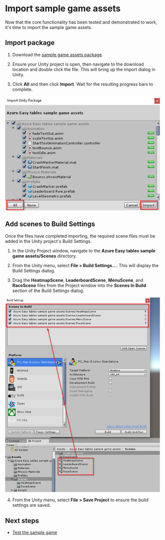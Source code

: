 # Import sample game assets

Now that the core functionality has been tested and demonstrated to work, it's time to import the sample game assets.

## Import package

1. Download the [sample game assets package](https://github.com/dantogno/UnityAzureSample/blob/master/Azure%20Easy%20tables%20sample%20game%20assets.unitypackage).

2. Ensure your Unity project is open, then navigate to the download location and double click the file. This will bring up the import dialog in Unity.

3. Click **All** and then click **Import**. Wait for the resulting progress bars to complete.

  ![Import package](media/import-sample-assets-image1.png)

## Add scenes to Build Settings

Once the files have completed importing, the required scene files must be added in the Unity project's Build Settings.

1. In the Unity Project window, navigate to the **Azure Easy tables sample game assets/Scenes** directory.

2. From the Unity menu, select **File > Build Settings...**. This will display the Build Settings dialog.

3. Drag the **HeatmapScene**, **LeaderboardScene**, **MenuScene**, and **RaceScene** files from the Project window into the **Scenes In Build** section of the Build Settings dialog.

  ![Import package](media/import-sample-assets-image2.png)

4. From the Unity menu, select **File > Save Project** to ensure the build settings are saved.

## Next steps

* [Test the sample game](Test%20the%20sample%20game.md)
